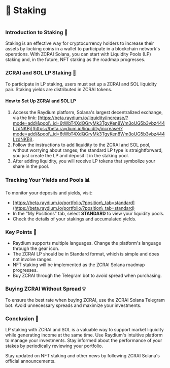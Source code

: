 # 🔐 Staking

<figure><img src="../../../.gitbook/assets/Captura de Tela 2024-05-06 às 15.50.34.png" alt=""><figcaption></figcaption></figure>

### Introduction to Staking 🌱

Staking is an effective way for cryptocurrency holders to increase their assets by locking coins in a wallet to participate in a blockchain network's operations. With ZCRAI Solana, you can start with Liquidity Pools (LP) staking and, in the future, NFT staking as the roadmap progresses.

### ZCRAI and SOL LP Staking 🤝

To participate in LP staking, users must set up a ZCRAI and SOL liquidity pair. Staking yields are distributed in ZCRAI tokens.

#### How to Set Up ZCRAI and SOL LP

1. Access the Raydium platform, Solana's largest decentralized exchange, via the link: [https://beta.raydium.io/liquidity/increase/?mode=add\&pool\_id=6tWbT4XdQGryMk3TgyKen8Wm3oUG5b3vbz444LzdNKBj](https://beta.raydium.io/liquidity/increase/?mode=add\&pool\_id=6tWbT4XdQGryMk3TgyKen8Wm3oUG5b3vbz444LzdNKBj).
2. Follow the instructions to add liquidity to the ZCRAI and SOL pool, without worrying about ranges; the standard LP type is straightforward, you just create the LP and deposit it in the staking pool.
3. After adding liquidity, you will receive LP tokens that symbolize your share in the pool.

### Tracking Your Yields and Pools 📊

To monitor your deposits and yields, visit:

* [https://beta.raydium.io/portfolio/?position\_tab=standard](https://beta.raydium.io/portfolio/?position\_tab=standard)
* In the "My Positions" tab, select **STANDARD** to view your liquidity pools.
* Check the details of your stakings and accumulated yields.

### Key Points 📝

* Raydium supports multiple languages. Change the platform's language through the gear icon.
* The ZCRAI LP should be in Standard format, which is simple and does not involve ranges.
* NFT staking will be implemented as the ZCRAI Solana roadmap progresses.
* Buy ZCRAI through the Telegram bot to avoid spread when purchasing.

### Buying ZCRAI Without Spread 💡

To ensure the best rate when buying ZCRAI, use the ZCRAI Solana Telegram bot. Avoid unnecessary spreads and maximize your investments.

### Conclusion 🚀

LP staking with ZCRAI and SOL is a valuable way to support market liquidity while generating income at the same time. Use Raydium's intuitive platform to manage your investments. Stay informed about the performance of your stakes by periodically reviewing your portfolio.

Stay updated on NFT staking and other news by following ZCRAI Solana's official announcements.
